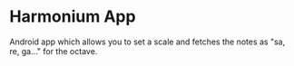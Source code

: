 # Harmonium App

Android app which allows you to set a scale and fetches the notes as "sa, re, ga..." for the octave.
